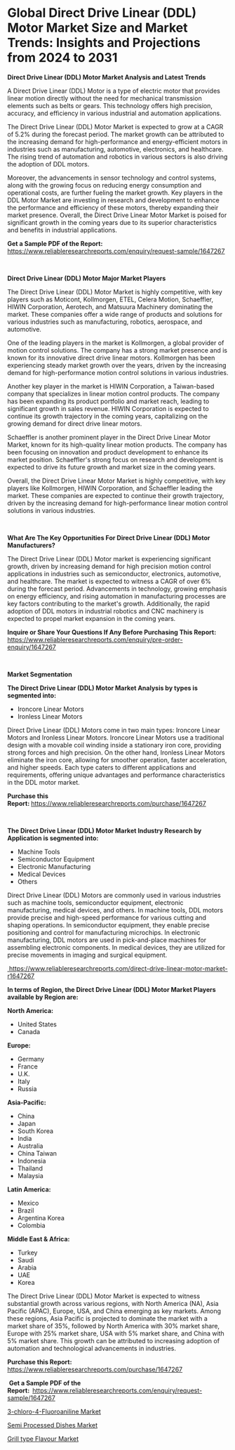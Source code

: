 <p><h1>Global Direct Drive Linear (DDL) Motor Market Size and Market Trends: Insights and Projections from 2024 to 2031</h1></p><p><strong>Direct Drive Linear (DDL) Motor Market Analysis and Latest Trends</strong></p>
<p><p>A Direct Drive Linear (DDL) Motor is a type of electric motor that provides linear motion directly without the need for mechanical transmission elements such as belts or gears. This technology offers high precision, accuracy, and efficiency in various industrial and automation applications.</p><p>The Direct Drive Linear (DDL) Motor Market is expected to grow at a CAGR of 5.2% during the forecast period. The market growth can be attributed to the increasing demand for high-performance and energy-efficient motors in industries such as manufacturing, automotive, electronics, and healthcare. The rising trend of automation and robotics in various sectors is also driving the adoption of DDL motors.</p><p>Moreover, the advancements in sensor technology and control systems, along with the growing focus on reducing energy consumption and operational costs, are further fueling the market growth. Key players in the DDL Motor Market are investing in research and development to enhance the performance and efficiency of these motors, thereby expanding their market presence. Overall, the Direct Drive Linear Motor Market is poised for significant growth in the coming years due to its superior characteristics and benefits in industrial applications.</p></p>
<p><strong>Get a Sample PDF of the Report:&nbsp;</strong> <a href="https://www.reliableresearchreports.com/enquiry/request-sample/1647267">https://www.reliableresearchreports.com/enquiry/request-sample/1647267</a></p>
<p>&nbsp;</p>
<p><strong>Direct Drive Linear (DDL) Motor Major Market Players</strong></p>
<p><p>The Direct Drive Linear (DDL) Motor Market is highly competitive, with key players such as Moticont, Kollmorgen, ETEL, Celera Motion, Schaeffler, HIWIN Corporation, Aerotech, and Matsuura Machinery dominating the market. These companies offer a wide range of products and solutions for various industries such as manufacturing, robotics, aerospace, and automotive.</p><p>One of the leading players in the market is Kollmorgen, a global provider of motion control solutions. The company has a strong market presence and is known for its innovative direct drive linear motors. Kollmorgen has been experiencing steady market growth over the years, driven by the increasing demand for high-performance motion control solutions in various industries.</p><p>Another key player in the market is HIWIN Corporation, a Taiwan-based company that specializes in linear motion control products. The company has been expanding its product portfolio and market reach, leading to significant growth in sales revenue. HIWIN Corporation is expected to continue its growth trajectory in the coming years, capitalizing on the growing demand for direct drive linear motors.</p><p>Schaeffler is another prominent player in the Direct Drive Linear Motor Market, known for its high-quality linear motion products. The company has been focusing on innovation and product development to enhance its market position. Schaeffler's strong focus on research and development is expected to drive its future growth and market size in the coming years.</p><p>Overall, the Direct Drive Linear Motor Market is highly competitive, with key players like Kollmorgen, HIWIN Corporation, and Schaeffler leading the market. These companies are expected to continue their growth trajectory, driven by the increasing demand for high-performance linear motion control solutions in various industries.</p></p>
<p>&nbsp;</p>
<p><strong>What Are The Key Opportunities For Direct Drive Linear (DDL) Motor Manufacturers?</strong></p>
<p><p>The Direct Drive Linear (DDL) Motor market is experiencing significant growth, driven by increasing demand for high precision motion control applications in industries such as semiconductor, electronics, automotive, and healthcare. The market is expected to witness a CAGR of over 6% during the forecast period. Advancements in technology, growing emphasis on energy efficiency, and rising automation in manufacturing processes are key factors contributing to the market's growth. Additionally, the rapid adoption of DDL motors in industrial robotics and CNC machinery is expected to propel market expansion in the coming years.</p></p>
<p><strong>Inquire or Share Your Questions If Any Before Purchasing This Report:</strong> <a href="https://www.reliableresearchreports.com/enquiry/pre-order-enquiry/1647267">https://www.reliableresearchreports.com/enquiry/pre-order-enquiry/1647267</a></p>
<p>&nbsp;</p>
<p><strong>Market Segmentation</strong></p>
<p><strong>The Direct Drive Linear (DDL) Motor Market Analysis by types is segmented into:</strong></p>
<p><ul><li>Ironcore Linear Motors</li><li>Ironless Linear Motors</li></ul></p>
<p><p>Direct Drive Linear (DDL) Motors come in two main types: Ironcore Linear Motors and Ironless Linear Motors. Ironcore Linear Motors use a traditional design with a movable coil winding inside a stationary iron core, providing strong forces and high precision. On the other hand, Ironless Linear Motors eliminate the iron core, allowing for smoother operation, faster acceleration, and higher speeds. Each type caters to different applications and requirements, offering unique advantages and performance characteristics in the DDL motor market.</p></p>
<p><strong>Purchase this Report:&nbsp;</strong><a href="https://www.reliableresearchreports.com/purchase/1647267">https://www.reliableresearchreports.com/purchase/1647267</a></p>
<p>&nbsp;</p>
<p><strong>The Direct Drive Linear (DDL) Motor Market Industry Research by Application is segmented into:</strong></p>
<p><ul><li>Machine Tools</li><li>Semiconductor Equipment</li><li>Electronic Manufacturing</li><li>Medical Devices</li><li>Others</li></ul></p>
<p><p>Direct Drive Linear (DDL) Motors are commonly used in various industries such as machine tools, semiconductor equipment, electronic manufacturing, medical devices, and others. In machine tools, DDL motors provide precise and high-speed performance for various cutting and shaping operations. In semiconductor equipment, they enable precise positioning and control for manufacturing microchips. In electronic manufacturing, DDL motors are used in pick-and-place machines for assembling electronic components. In medical devices, they are utilized for precise movements in imaging and surgical equipment.</p></p>
<p><a href="https://www.reliableresearchreports.com/direct-drive-linear-motor-market-r1647267">&nbsp;https://www.reliableresearchreports.com/direct-drive-linear-motor-market-r1647267</a></p>
<p><strong>In terms of Region, the Direct Drive Linear (DDL) Motor Market Players available by Region are:</strong></p>
<p>
    <p> <strong> North America: </strong>
        <ul>
            <li>United States</li>
            <li>Canada</li>
        </ul>
        </p> 
    <p> <strong> Europe: </strong>
        <ul>
            <li>Germany</li>
            <li>France</li>
            <li>U.K.</li>
            <li>Italy</li>
            <li>Russia</li>
        </ul>
        </p> 
    <p> <strong> Asia-Pacific: </strong>
        <ul>
            <li>China</li>
            <li>Japan</li>
            <li>South Korea</li>
            <li>India</li>
            <li>Australia</li>
            <li>China Taiwan</li>
            <li>Indonesia</li>
            <li>Thailand</li>
            <li>Malaysia</li>
        </ul>
        </p> 
    <p> <strong> Latin America: </strong>
        <ul>
            <li>Mexico</li>
            <li>Brazil</li>
            <li>Argentina Korea</li>
            <li>Colombia</li>
        </ul>
        </p> 
    <p> <strong> Middle East & Africa: </strong>
        <ul>
            <li>Turkey</li>
            <li>Saudi</li>
            <li>Arabia</li>
            <li>UAE</li>
            <li>Korea</li>
        </ul>
    </p>
    </p>
<p><p>The Direct Drive Linear (DDL) Motor Market is expected to witness substantial growth across various regions, with North America (NA), Asia Pacific (APAC), Europe, USA, and China emerging as key markets. Among these regions, Asia Pacific is projected to dominate the market with a market share of 35%, followed by North America with 30% market share, Europe with 25% market share, USA with 5% market share, and China with 5% market share. This growth can be attributed to increasing adoption of automation and technological advancements in industries.</p></p>
<p><strong>Purchase this Report: </strong><a href="https://www.reliableresearchreports.com/purchase/1647267">https://www.reliableresearchreports.com/purchase/1647267</a></p>
<p>&nbsp;<strong>Get a Sample PDF of the Report:&nbsp;&nbsp;</strong><a href="https://www.reliableresearchreports.com/enquiry/request-sample/1647267">https://www.reliableresearchreports.com/enquiry/request-sample/1647267</a></p>
<p><strong></strong></p>
<p><p><a href="https://github.com/fernandomillshz/Market-Research-Report-List-1/blob/main/3-chloro-4-fluoroaniline-market.md">3-chloro-4-Fluoroaniline Market</a></p><p><a href="https://medium.com/@cathymaggio15/exploring-semi-processed-dishes-market-dynamics-global-trends-and-future-growth-prospects-2024-ef5e4a60bb8c">Semi Processed Dishes Market</a></p><p><a href="https://medium.com/@bartlakin73/grill-type-flavour-industry-analysis-report-its-market-size-growing-with-a-cagr-of-4-9-48c19b7c8955">Grill type Flavour Market</a></p></p>